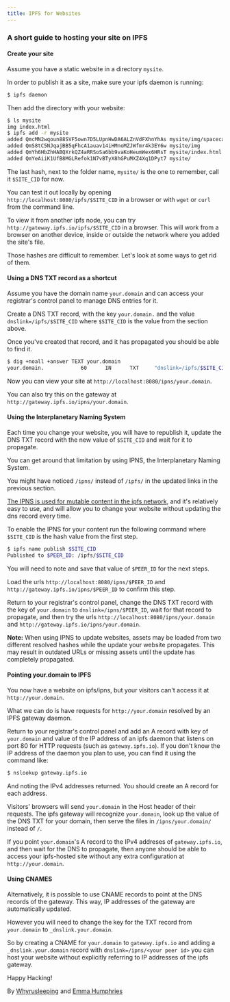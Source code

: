 ```yaml
---
title: IPFS for Websites
---
```


### A short guide to hosting your site on IPFS

#### Create your site

Assume you have a static website in a directory `mysite`. 

In order to publish it as a site, make sure your ipfs daemon is running:

```bash
$ ipfs daemon
```

Then add the directory with your website:

```bash
$ ls mysite
img index.html
$ ipfs add -r mysite
added QmcMN2wqoun88SVF5own7D5LUpnHwDA6ALZnVdFXhnYhAs mysite/img/spacecat.jpg
added QmS8tC5NJqajBB5qFhcA1auav14iHMnoMZJWfmr4k3EY6w mysite/img
added QmYh6HbZhHABQXrkQZ4aRRSoSa6bb9vaKoHeumWex6HRsT mysite/index.html
added QmYeAiiK1UfB8MGLRefok1N7vBTyX8hGPuMXZ4Xq1DPyt7 mysite/
```

The last hash, next to the folder name, `mysite/` is the one to remember, call it
`$SITE_CID` for now.

You can test it out locally by opening `http://localhost:8080/ipfs/$SITE_CID`
in a browser or with `wget` or `curl` from the command line.

To view it from another ipfs node, you can try `http://gateway.ipfs.io/ipfs/$SITE_CID`
in a browser. This will work from a browser on another device, inside or outside the network 
where you added the site's file.

Those hashes are difficult to remember. Let's look at some ways to get rid of them.

#### Using a DNS TXT record as a shortcut

Assume you have the domain name `your.domain` and can access your registrar's
control panel to manage DNS entries for it. 

Create a DNS TXT record, with the key `your.domain.` and the value
`dnslink=/ipfs/$SITE_CID` where `$SITE_CID` is the value from the section above.

Once you've created that record, and it has propagated you should be able to find it.

```bash
$ dig +noall +answer TEXT your.domain
your.domain.            60      IN      TXT     "dnslink=/ipfs/$SITE_CID"
```
Now you can view your site at `http://localhost:8080/ipns/your.domain`. 

You can also try this on the gateway at `http://gateway.ipfs.io/ipns/your.domain`.

#### Using the Interplanetary Naming System

Each time you change your website, you will have to republish it, update the DNS TXT 
record with the new value of `$SITE_CID` and wait for it to propagate. 

You can get around that limitation by using IPNS, the Interplanetary Naming System. 

You might have noticed `/ipns/` instead of `/ipfs/` in the updated links in the previous
section.

[The IPNS is used for mutable content in the ipfs network](https://docs.ipfs.io/guides/concepts/ipns/), and it's relatively easy to use,
and will allow you to change your website without updating the dns record every time. 

To enable the IPNS for your content run the following command where `$SITE_CID` is the 
hash value from the first step.

```bash
$ ipfs name publish $SITE_CID
Published to $PEER_ID: /ipfs/$SITE_CID
```
You will need to note and save that value of `$PEER_ID` for the next steps.

Load the urls `http://localhost:8080/ipns/$PEER_ID` and 
`http://gateway.ipfs.io/ipns/$PEER_ID` to confirm this step.

Return to your registrar's control panel, change the DNS TXT record with the
key of `your.domain` to `dnslink=/ipns/$PEER_ID`, wait for that record 
to propagate, and then try the urls  `http://localhost:8080/ipns/your.domain` 
and `http://gateway.ipfs.io/ipns/your.domain`.

**Note:** When using IPNS to update websites, assets may be loaded from two different 
resolved hashes while the update your website propagates. This may result in outdated URLs 
or missing assets until the update has completely propagated.

#### Pointing your.domain to IPFS

You now have a website on ipfs/ipns, but your visitors can't access it at 
`http://your.domain`.

What we can do is have requests for `http://your.domain` resolved by an 
IPFS gateway daemon.

Return to your registrar's control panel and add an A record with key of `your.domain` 
and value of the IP address of an ipfs daemon that listens on port 80 for HTTP requests 
(such as `gateway.ipfs.io`). If you don't know the IP address of the daemon
you plan to use, you can find it using the command like:

```bash
$ nslookup gateway.ipfs.io
```
And noting the IPv4 addresses returned. You should create an A record for each address.

Visitors' browsers will send `your.domain` in the Host header of their requests.
The ipfs gateway will recognize `your.domain`, look up the value of the DNS TXT for your domain,
then serve the files in `/ipns/your.domain/` instead of `/`.

If you point `your.domain`'s A record to the IPv4 addreses of `gateway.ipfs.io`, and
then wait for the DNS to propagate, then anyone should be able to access your
ipfs-hosted site without any extra configuration at `http://your.domain`.

#### Using CNAMES

Alternatively, it is possible to use CNAME records to point at the DNS records
of the gateway. This way, IP addresses of the gateway are automatically
updated. 

However you will need to change the key for the TXT record from 
`your.domain` to `_dnslink.your.domain`.

So by creating a CNAME for `your.domain` to `gateway.ipfs.io` and adding a
`_dnslink.your.domain` record with `dnslink=/ipns/<your peer id>` you can host
your website without explicitly referring to IP addresses of the ipfs gateway.

Happy Hacking!

By
[Whyrusleeping](https://github.com/whyrusleeping) and
[Emma Humphries](https://github.com/emceeaich)
